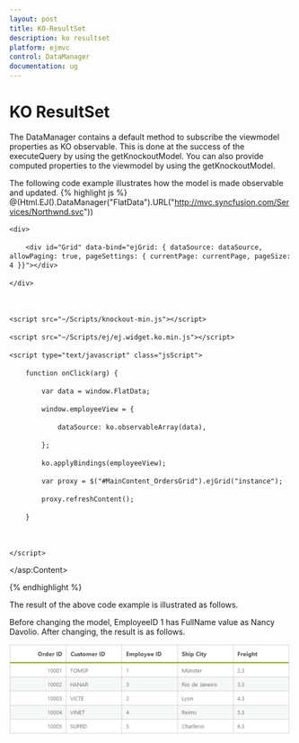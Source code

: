 ```yaml
---
layout: post
title: KO-ResultSet
description: ko resultset
platform: ejmvc
control: DataManager
documentation: ug
---
```


# KO ResultSet

The DataManager contains a default method to subscribe the viewmodel properties as KO observable. This is done at the success of the executeQuery by using the getKnockoutModel. You can also provide computed properties to the viewmodel by using the getKnockoutModel.

The following code example illustrates how the model is made observable and updated.
{% highlight js %}
    @(Html.EJ().DataManager("FlatData").URL("http://mvc.syncfusion.com/Services/Northwnd.svc"))

    <div>

        <div id="Grid" data-bind="ejGrid: { dataSource: dataSource, allowPaging: true, pageSettings: { currentPage: currentPage, pageSize: 4 }}"></div>

    </div>



    <script src="~/Scripts/knockout-min.js"></script>

    <script src="~/Scripts/ej/ej.widget.ko.min.js"></script>

    <script type="text/javascript" class="jsScript">

        function onClick(arg) {

            var data = window.FlatData;

            window.employeeView = {

                dataSource: ko.observableArray(data),

            };

            ko.applyBindings(employeeView);

            var proxy = $("#MainContent_OrdersGrid").ejGrid("instance");

            proxy.refreshContent();

        }



    </script>

 </asp:Content>

{% endhighlight %}

The result of the above code example is illustrated as follows.

Before changing the model, EmployeeID 1 has FullName value as Nancy Davolio. After changing, the result is as follows.



![](KO-ResultSet_images/KO-ResultSet_img1.png)



